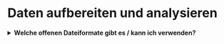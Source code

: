 # Daten aufbereiten und analysieren


<details markdown="block">
  <summary><b>Welche offenen Dateiformate gibt es / kann ich verwenden?</b></summary>

Die Verwendung offener Dateiformate (wie zum Beispiel das txt- oder das csv-Format) ermöglichen eine Software-unabhängige und möglichst lange Nachnutzung der Forschungsdaten. Die Landesinitiative Langzeitverfügbarkeit bietet eine Übersicht, welche offenen Formate für welche Forschungsdaten geeignet sind. Bezüglich einer späteren Archivierung der Forschungsdaten, sollten diese in [offenen Formaten](https://www.lzv.nrw/dateiformate/) gesichert werden.


</details>
<br>
